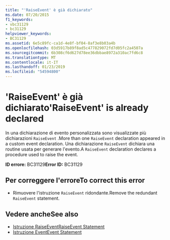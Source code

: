 ```yaml
---
title: "'RaiseEvent' è già dichiarato"
ms.date: 07/20/2015
f1_keywords:
- vbc31129
- bc31129
helpviewer_keywords:
- BC31129
ms.assetid: 6e5c89fc-ca1d-4e8f-bf04-8af3e8b03a4b
ms.openlocfilehash: 03d5917b89f8ad5c477829072fd7d05fc2a4507a
ms.sourcegitcommit: 6b308cf6d627d78ee36dbbae8972a310ac7fd6c8
ms.translationtype: MT
ms.contentlocale: it-IT
ms.lasthandoff: 01/23/2019
ms.locfileid: "54594800"
---
```

# <a name="raiseevent-is-already-declared"></a><span data-ttu-id="9f04c-102">'RaiseEvent' è già dichiarato</span><span class="sxs-lookup"><span data-stu-id="9f04c-102">'RaiseEvent' is already declared</span></span>
<span data-ttu-id="9f04c-103">In una dichiarazione di evento personalizzata sono visualizzate più dichiarazioni `RaiseEvent` .</span><span class="sxs-lookup"><span data-stu-id="9f04c-103">More than one `RaiseEvent` declaration appeared in a custom event declaration.</span></span> <span data-ttu-id="9f04c-104">Una dichiarazione `RaiseEvent` dichiara una routine usata per generare l'evento.</span><span class="sxs-lookup"><span data-stu-id="9f04c-104">A `RaiseEvent` declaration declares a procedure used to raise the event.</span></span>  
  
 <span data-ttu-id="9f04c-105">**ID errore:** BC31129</span><span class="sxs-lookup"><span data-stu-id="9f04c-105">**Error ID:** BC31129</span></span>  
  
## <a name="to-correct-this-error"></a><span data-ttu-id="9f04c-106">Per correggere l'errore</span><span class="sxs-lookup"><span data-stu-id="9f04c-106">To correct this error</span></span>  
  
-   <span data-ttu-id="9f04c-107">Rimuovere l'istruzione `RaiseEvent` ridondante.</span><span class="sxs-lookup"><span data-stu-id="9f04c-107">Remove the redundant `RaiseEvent` statement.</span></span>  
  
## <a name="see-also"></a><span data-ttu-id="9f04c-108">Vedere anche</span><span class="sxs-lookup"><span data-stu-id="9f04c-108">See also</span></span>
- [<span data-ttu-id="9f04c-109">Istruzione RaiseEvent</span><span class="sxs-lookup"><span data-stu-id="9f04c-109">RaiseEvent Statement</span></span>](../../visual-basic/language-reference/statements/raiseevent-statement.md)
- [<span data-ttu-id="9f04c-110">Istruzione Event</span><span class="sxs-lookup"><span data-stu-id="9f04c-110">Event Statement</span></span>](../../visual-basic/language-reference/statements/event-statement.md)
